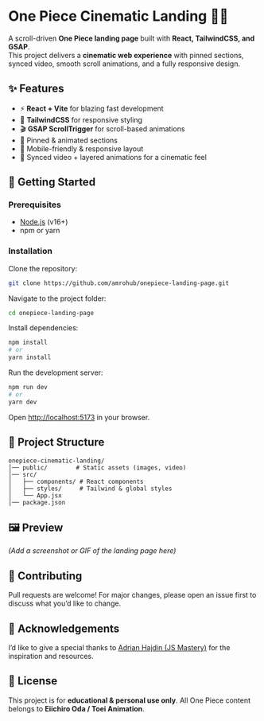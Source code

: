 # One Piece Cinematic Landing 🏴‍☠️

A scroll-driven **One Piece landing page** built with **React, TailwindCSS, and GSAP**.  
This project delivers a **cinematic web experience** with pinned sections, synced video, smooth scroll animations, and a fully responsive design.


## ✨ Features
- ⚡ **React + Vite** for blazing fast development
- 🎨 **TailwindCSS** for responsive styling
- 🎬 **GSAP ScrollTrigger** for scroll-based animations
- 📌 Pinned & animated sections
- 📱 Mobile-friendly & responsive layout
- 🎥 Synced video + layered animations for a cinematic feel



## 🚀 Getting Started

### Prerequisites
- [Node.js](https://nodejs.org/) (v16+)
- npm or yarn

### Installation
Clone the repository:

```bash
git clone https://github.com/amrohub/onepiece-landing-page.git
````

Navigate to the project folder:

```bash
cd onepiece-landing-page
```

Install dependencies:

```bash
npm install
# or
yarn install
```

Run the development server:

```bash
npm run dev
# or
yarn dev
```

Open [http://localhost:5173](http://localhost:5173) in your browser.


## 📂 Project Structure

```
onepiece-cinematic-landing/
│── public/        # Static assets (images, video)
│── src/
│   ├── components/ # React components
│   ├── styles/     # Tailwind & global styles
│   └── App.jsx
│── package.json
```

## 🖼️ Preview

*(Add a screenshot or GIF of the landing page here)*


## 🤝 Contributing

Pull requests are welcome! For major changes, please open an issue first to discuss what you’d like to change.


## 🙏 Acknowledgements

I’d like to give a special thanks to [Adrian Hajdin (JS Mastery)](https://github.com/adrianhajdin) for the inspiration and resources.


## 📜 License

This project is for **educational & personal use only**. All One Piece content belongs to **Eiichiro Oda / Toei Animation**.
